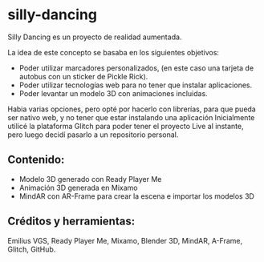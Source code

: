 # silly-dancing

Silly Dancing es un proyecto de realidad aumentada.

La idea de este concepto se basaba en los siguientes objetivos: 
- Poder utilizar marcadores personalizados, (en este caso una tarjeta de autobus con un sticker de Pickle Rick).
- Poder utilizar tecnologías web para no tener que instalar aplicaciones.
- Poder levantar un modelo 3D con animaciones incluidas.

Habia varias opciones, pero opté por hacerlo con librerías, para que pueda ser nativo web, y no tener que estar instalando una aplicación
Inicialmente utilicé la plataforma Glitch para poder tener el proyecto Live al instante, pero luego decidí pasarlo a un repositorio personal.

## Contenido:
- Modelo 3D generado con Ready Player Me
- Animación 3D generada en Mixamo
- MindAR con AR-Frame para crear la escena e importar los modelos 3D

## Créditos y herramientas:
Emilius VGS, Ready Player Me, Mixamo, Blender 3D, MindAR, A-Frame, Glitch, GitHub.
